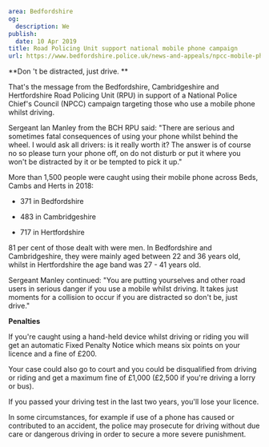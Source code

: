 ```yaml
area: Bedfordshire
og:
  description: We
publish:
  date: 10 Apr 2019
title: Road Policing Unit support national mobile phone campaign
url: https://www.bedfordshire.police.uk/news-and-appeals/npcc-mobile-phone-campaign
```

**Don 't be distracted, just drive. **

That's the message from the Bedfordshire, Cambridgeshire and Hertfordshire Road Policing Unit (RPU) in support of a National Police Chief's Council (NPCC) campaign targeting those who use a mobile phone whilst driving.

Sergeant Ian Manley from the BCH RPU said: "There are serious and sometimes fatal consequences of using your phone whilst behind the wheel. I would ask all drivers: is it really worth it? The answer is of course no so please turn your phone off, on do not disturb or put it where you won't be distracted by it or be tempted to pick it up."

More than 1,500 people were caught using their mobile phone across Beds, Cambs and Herts in 2018:

* 371 in Bedfordshire

* 483 in Cambridgeshire

* 717 in Hertfordshire

81 per cent of those dealt with were men. In Bedfordshire and Cambridgeshire, they were mainly aged between 22 and 36 years old, whilst in Hertfordshire the age band was 27 - 41 years old.

Sergeant Manley continued: "You are putting yourselves and other road users in serious danger if you use a mobile whilst driving. It takes just moments for a collision to occur if you are distracted so don't be, just drive."

**Penalties**

If you're caught using a hand-held device whilst driving or riding you will get an automatic Fixed Penalty Notice which means six points on your licence and a fine of £200.

Your case could also go to court and you could be disqualified from driving or riding and get a maximum fine of £1,000 (£2,500 if you're driving a lorry or bus).

If you passed your driving test in the last two years, you'll lose your licence.

In some circumstances, for example if use of a phone has caused or contributed to an accident, the police may prosecute for driving without due care or dangerous driving in order to secure a more severe punishment.
